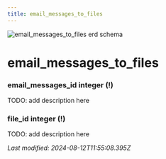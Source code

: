 ```yaml
---
title: email_messages_to_files
---
```


![email_messages_to_files erd schema](/img/schema/email_messages_to_files.svg)


#  email_messages_to_files

### email_messages_id integer (!)
TODO: add description here

### file_id integer (!)
TODO: add description here


_Last modified: 2024-08-12T11:55:08.395Z_
